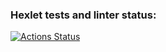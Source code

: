 ### Hexlet tests and linter status:
[![Actions Status](https://github.com/LiliiaDalul/java-project-61/actions/workflows/hexlet-check.yml/badge.svg)](https://github.com/LiliiaDalul/java-project-61/actions)